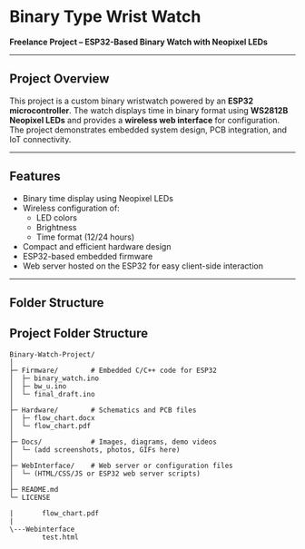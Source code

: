 # Binary Type Wrist Watch

**Freelance Project – ESP32-Based Binary Watch with Neopixel LEDs**

---

## Project Overview
This project is a custom binary wristwatch powered by an **ESP32 microcontroller**. The watch displays time in binary format using **WS2812B Neopixel LEDs** and provides a **wireless web interface** for configuration. The project demonstrates embedded system design, PCB integration, and IoT connectivity.

---

## Features
- Binary time display using Neopixel LEDs
- Wireless configuration of:
  - LED colors
  - Brightness
  - Time format (12/24 hours)
- Compact and efficient hardware design
- ESP32-based embedded firmware
- Web server hosted on the ESP32 for easy client-side interaction

---

## Folder Structure
## Project Folder Structure

```text
Binary-Watch-Project/
│
├─ Firmware/        # Embedded C/C++ code for ESP32
│  ├─ binary_watch.ino
│  ├─ bw_u.ino
│  └─ final_draft.ino
│
├─ Hardware/        # Schematics and PCB files
│  ├─ flow_chart.docx
│  └─ flow_chart.pdf
│
├─ Docs/            # Images, diagrams, demo videos
│  └─ (add screenshots, photos, GIFs here)
│
├─ WebInterface/    # Web server or configuration files
│  └─ (HTML/CSS/JS or ESP32 web server scripts)
│
├─ README.md
└─ LICENSE

|       flow_chart.pdf
|       
\---Webinterface
        test.html
